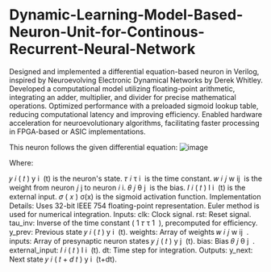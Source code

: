 # Dynamic-Learning-Model-Based-Neuron-Unit-for-Continous-Recurrent-Neural-Network

Designed and implemented a differential equation-based neuron in Verilog, inspired by Neuroevolving Electronic Dynamical Networks by Derek Whitley.
Developed a computational model utilizing floating-point arithmetic, integrating an adder, multiplier, and divider for precise mathematical operations.
Optimized performance with a preloaded sigmoid lookup table, reducing computational latency and improving efficiency.
Enabled hardware acceleration for neuroevolutionary algorithms, facilitating faster processing in FPGA-based or ASIC implementations.

This neuron follows the given differential equation:
![image](https://github.com/user-attachments/assets/33be0aec-2a27-4cae-9e58-7b25757edc1e)



Where:

𝑦
𝑖
(
𝑡
)
y 
i
​
 (t) is the neuron's state.
𝜏
𝑖
τ 
i
​
  is the time constant.
𝑤
𝑖
𝑗
w 
ij
​
  is the weight from neuron 
𝑗
j to neuron 
𝑖
i.
𝜃
𝑗
θ 
j
​
  is the bias.
𝐼
𝑖
(
𝑡
)
I 
i
​
 (t) is the external input.
𝜎
(
𝑥
)
σ(x) is the sigmoid activation function.
Implementation Details:
Uses 32-bit IEEE 754 floating-point representation.
Euler method is used for numerical integration.
Inputs:
clk: Clock signal.
rst: Reset signal.
tau_inv: Inverse of the time constant (
1
𝜏
τ
1
​
 ), precomputed for efficiency.
y_prev: Previous state 
𝑦
𝑖
(
𝑡
)
y 
i
​
 (t).
weights: Array of weights 
𝑤
𝑖
𝑗
w 
ij
​
 .
inputs: Array of presynaptic neuron states 
𝑦
𝑗
(
𝑡
)
y 
j
​
 (t).
bias: Bias 
𝜃
𝑗
θ 
j
​
 .
external_input: 
𝐼
𝑖
(
𝑡
)
I 
i
​
 (t).
dt: Time step for integration.
Outputs:
y_next: Next state 
𝑦
𝑖
(
𝑡
+
𝑑
𝑡
)
y 
i
​
 (t+dt).
